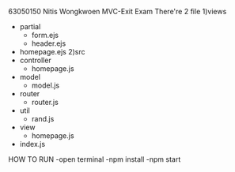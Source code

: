 63050150 Nitis Wongkwoen MVC-Exit Exam
There're 2 file 
1)views 
  - partial
    - form.ejs 
    - header.ejs 
  - homepage.ejs 
2)src
  - controller
    - homepage.js
  - model
    - model.js
  - router
    - router.js
  - util
    - rand.js
  - view
    - homepage.js
  - index.js
  
HOW TO RUN
-open terminal
-npm install
-npm start
